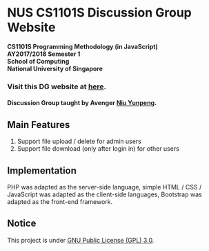 # NUS CS1101S Discussion Group Website

__CS1101S Programming Methodology (in JavaScript)<br>
AY2017/2018 Semester 1<br>
School of Computing<br>
National University of Singapore__

### Visit this DG website at [here](https://comp.nus.edu.sg/~e0134079/cs1101s).

#### Discussion Group taught by Avenger [Niu Yunpeng](https://comp.nus.edu.sg/~e0134079/).

## Main Features
1. Support file upload / delete for admin users
2. Support file download (only after login in) for other users


## Implementation
PHP was adapted as the server-side language, simple HTML / CSS / JavaScript was adapted as the client-side languages, Bootstrap was adapted as the front-end framework.

## Notice
This project is under [GNU Public License (GPL) 3.0](http://www.gnu.org/licenses/gpl-3.0.en.html).